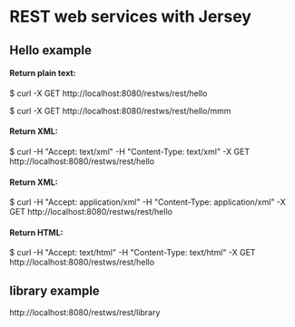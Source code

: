 # REST web services with Jersey



## Hello example

#### Return plain text:
$ curl -X GET http://localhost:8080/restws/rest/hello

$ curl -X GET http://localhost:8080/restws/rest/hello/mmm

#### Return XML:
$ curl -H "Accept: text/xml" -H "Content-Type: text/xml" -X GET http://localhost:8080/restws/rest/hello

#### Return XML:
$ curl -H "Accept: application/xml" -H "Content-Type: application/xml" -X GET http://localhost:8080/restws/rest/hello

#### Return HTML:
$ curl -H "Accept: text/html" -H "Content-Type: text/html" -X GET http://localhost:8080/restws/rest/hello



## library example

http://localhost:8080/restws/rest/library







